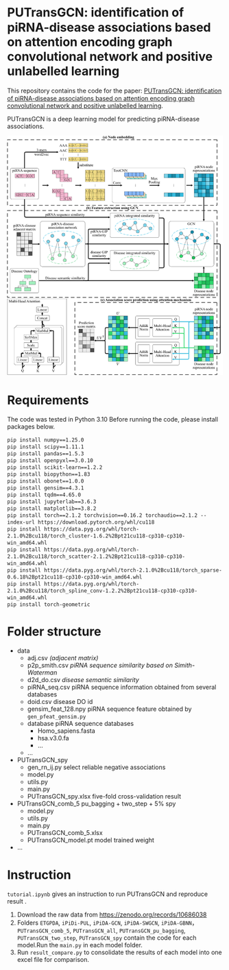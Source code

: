 # PUTransGCN: identiﬁcation of piRNA-disease associations based on attention encoding graph convolutional network and positive unlabelled learning

This repository contains the code for the paper: [PUTransGCN: identiﬁcation of piRNA-disease associations based on attention encoding graph convolutional network and positive unlabelled learning]().

PUTransGCN is a deep learning model for predicting piRNA-disease associations.

![Alt text](fig/flowchart.jpg?raw=true "PUTransGCN pipeline")


# Requirements

The code was tested in Python 3.10
Before running the code, please install packages below.
```
pip install numpy==1.25.0
pip install scipy==1.11.1
pip install pandas==1.5.3
pip install openpyxl==3.0.10
pip install scikit-learn==1.2.2
pip install biopython==1.83
pip install obonet==1.0.0
pip install gensim==4.3.1
pip install tqdm==4.65.0
pip install jupyterlab==3.6.3
pip install matplotlib==3.8.2
pip install torch==2.1.2 torchvision==0.16.2 torchaudio==2.1.2 --index-url https://download.pytorch.org/whl/cu118
pip install https://data.pyg.org/whl/torch-2.1.0%2Bcu118/torch_cluster-1.6.2%2Bpt21cu118-cp310-cp310-win_amd64.whl
pip install https://data.pyg.org/whl/torch-2.1.0%2Bcu118/torch_scatter-2.1.2%2Bpt21cu118-cp310-cp310-win_amd64.whl
pip install https://data.pyg.org/whl/torch-2.1.0%2Bcu118/torch_sparse-0.6.18%2Bpt21cu118-cp310-cp310-win_amd64.whl
pip install https://data.pyg.org/whl/torch-2.1.0%2Bcu118/torch_spline_conv-1.2.2%2Bpt21cu118-cp310-cp310-win_amd64.whl
pip install torch-geometric
```
# Folder structure

- data
	- adj.csv *(adjacent matrix)*
	- p2p_smith.csv *piRNA sequence similarity based on Simith-Waterman*
	- d2d_do.csv *disease semantic similarity*
	- piRNA_seq.csv              piRNA sequence information obtained from several databases
	- doid.csv                   disease DO id
	- gensim_feat_128.npy        piRNA sequence feature obtained by `gen_pfeat_gensim.py`
	- database                   piRNA sequence databases
		- Homo_sapiens.fasta
		- hsa.v3.0.fa
		- ...
	- ...
- PUTransGCN_spy
	- gen_rn_ij.py               select reliable negative associations
	- model.py
	- utils.py
	- main.py
	- PUTransGCN_spy.xlsx        five-fold cross-validation result
- PUTransGCN_comb_5              pu_bagging + two_step + 5% spy
	- model.py
	- utils.py
	- main.py
	- PUTransGCN_comb_5.xlsx
	- PUTransGCN_model.pt        model trained weight
- ...

# Instruction
`tutorial.ipynb` gives an instruction to run PUTransGCN and reproduce result
.
1. Download the raw data from https://zenodo.org/records/10686038
2. Folders `ETGPDA`, `iPiDi-PUL`, `iPiDA-GCN`, `iPiDA-SWGCN`, `iPiDA-GBNN`， `PUTransGCN_comb_5`, `PUTransGCN_all`, `PUTransGCN_pu_bagging`, `PUTransGCN_two_step`, `PUTransGCN_spy` contain the code for each model.Run the `main.py` in each model folder.
3. Run `result_compare.py` to consolidate the results of each model into one excel file for comparison.